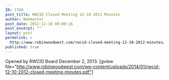 ```yaml
---
ID: 1768
post_title: RWCID Closed Meeting 12-10-2012 Minutes
author: Webmaster
post_date: 2012-12-10 00:00:16
post_excerpt: ""
layout: post
permalink: >
  http://www.robinwoodwest.com/rwcid-closed-meeting-12-10-2012-minutes/
published: true
---
```

Opened by RWCID Board December 2, 2013.
[gview file="http://www.robinwoodwest.com/wp-content/uploads/2014/01/rwcid-12-10-2012-closed-meeting-minutes.pdf"]